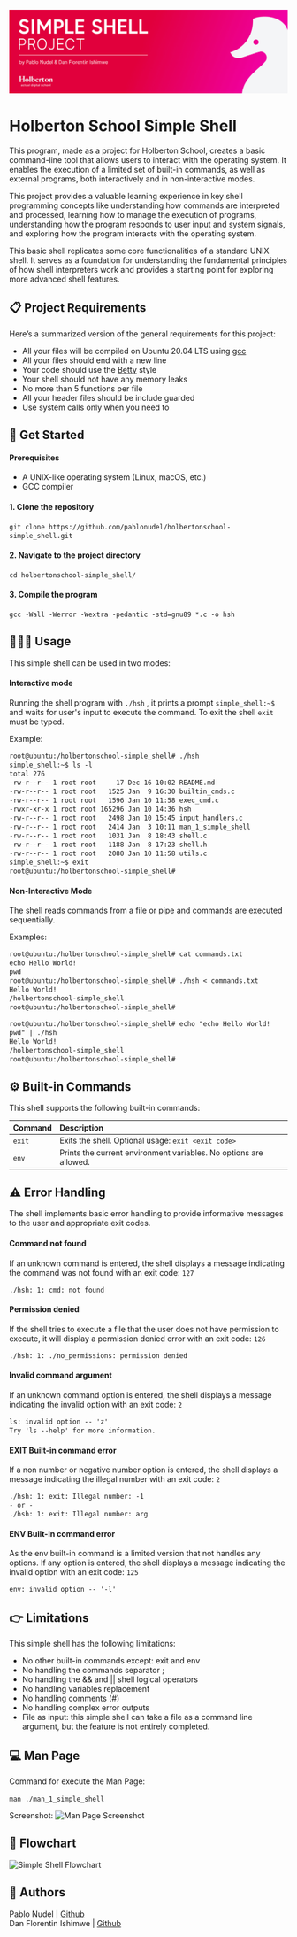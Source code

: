 
![Header](https://raw.githubusercontent.com/pablonudel/holbertonschool-simple_shell/refs/heads/pablonudel/readme_header.jpg)

# Holberton School Simple Shell

This program, made as a project for Holberton School, creates a basic command-line tool that allows users to interact with the operating system. It enables the execution of a limited set of built-in commands, as well as external programs, both interactively and in non-interactive modes.

This project provides a valuable learning experience in key shell programming concepts like understanding how commands are interpreted and processed, learning how to manage the execution of programs, understanding how the program responds to user input and system signals, and exploring how the program interacts with the operating system.

This basic shell replicates some core functionalities of a standard UNIX shell. It serves as a foundation for understanding the fundamental principles of how shell interpreters work and provides a starting point for exploring more advanced shell features.


## 📋 Project Requirements

Here’s a summarized version of the general requirements for this project:

- All your files will be compiled on Ubuntu 20.04 LTS using [gcc](https://gcc.gnu.org/install/)
- All your files should end with a new line
- Your code should use the [Betty](https://github.com/hs-hq/Betty) style
- Your shell should not have any memory leaks
- No more than 5 functions per file
- All your header files should be include guarded
- Use system calls only when you need to
## 🚀 Get Started

#### Prerequisites
- A UNIX-like operating system (Linux, macOS, etc.)
- GCC compiler

#### 1. Clone the repository
```
git clone https://github.com/pablonudel/holbertonschool-simple_shell.git
```

#### 2. Navigate to the project directory
```
cd holbertonschool-simple_shell/
```

#### 3. Compile the program
```
gcc -Wall -Werror -Wextra -pedantic -std=gnu89 *.c -o hsh
```


## 👨🏽‍💻 Usage

This simple shell can be used in two modes:

#### Interactive mode
Running the shell program with `./hsh` , it prints a prompt `simple_shell:~$` and waits for user's input to execute the command. To exit the shell `exit` must be typed.

Example:
```
root@ubuntu:/holbertonschool-simple_shell# ./hsh
simple_shell:~$ ls -l
total 276
-rw-r--r-- 1 root root     17 Dec 16 10:02 README.md
-rw-r--r-- 1 root root   1525 Jan  9 16:30 builtin_cmds.c
-rw-r--r-- 1 root root   1596 Jan 10 11:58 exec_cmd.c
-rwxr-xr-x 1 root root 165296 Jan 10 14:36 hsh
-rw-r--r-- 1 root root   2498 Jan 10 15:45 input_handlers.c
-rw-r--r-- 1 root root   2414 Jan  3 10:11 man_1_simple_shell
-rw-r--r-- 1 root root   1031 Jan  8 18:43 shell.c
-rw-r--r-- 1 root root   1188 Jan  8 17:23 shell.h
-rw-r--r-- 1 root root   2080 Jan 10 11:58 utils.c
simple_shell:~$ exit
root@ubuntu:/holbertonschool-simple_shell#
```

#### Non-Interactive Mode
The shell reads commands from a file or pipe and commands are executed sequentially.

Examples:
```
root@ubuntu:/holbertonschool-simple_shell# cat commands.txt
echo Hello World!
pwd
root@ubuntu:/holbertonschool-simple_shell# ./hsh < commands.txt
Hello World!
/holbertonschool-simple_shell
root@ubuntu:/holbertonschool-simple_shell#
```
```
root@ubuntu:/holbertonschool-simple_shell# echo "echo Hello World!
pwd" | ./hsh
Hello World!
/holbertonschool-simple_shell
root@ubuntu:/holbertonschool-simple_shell#
```
## ⚙️ Built-in Commands

This shell supports the following built-in commands:

| Command | Description                |
| :-------- | :------------------------- |
| `exit` | Exits the shell. Optional usage: `exit <exit code>` |
| `env` | Prints the current environment variables. No options are allowed.|

## ⚠️ Error Handling

The shell implements basic error handling to provide informative messages to the user and appropriate exit codes.

#### Command not found
If an unknown command is entered, the shell displays a message indicating the command was not found with an exit code: `127`

```
./hsh: 1: cmd: not found
```
#### Permission denied
If the shell tries to execute a file that the user does not have permission to execute, it will display a permission denied error with an exit code: `126`

```
./hsh: 1: ./no_permissions: permission denied
```
#### Invalid command argument
If an unknown command option is entered, the shell displays a message indicating the invalid option with an exit code: `2`
```
ls: invalid option -- 'z'
Try 'ls --help' for more information.
```
#### EXIT Built-in command error
If a non number or negative number option is entered, the shell displays a message indicating the illegal number with an exit code: `2`
```
./hsh: 1: exit: Illegal number: -1
- or -
./hsh: 1: exit: Illegal number: arg
```
#### ENV Built-in command error
As the env built-in command is a limited version that not handles any options. If any option is entered, the shell displays a message indicating the invalid option with an exit code: `125`
```
env: invalid option -- '-l'
```

## 👉 Limitations
This simple shell has the following limitations:

- No other built-in commands except: exit and env
- No handling the commands separator ;
- No handling the && and || shell logical operators
- No handling variables replacement
- No handling comments (#)
- No handling complex error outputs
- File as input: this simple shell can take a file as a command line argument, but the feature is not entirely completed.
## 💻 Man Page

Command for execute the Man Page: 

```man ./man_1_simple_shell```

Screenshot:
![Man Page Screenshot](https://raw.githubusercontent.com/pablonudel/holbertonschool-simple_shell/refs/heads/pablonudel/man_page_screenshot.jpg)
## 🔁 Flowchart
![Simple Shell Flowchart](https://raw.githubusercontent.com/pablonudel/holbertonschool-simple_shell/refs/heads/pablonudel/simple_shell-flowchart.jpeg)
## 👥 Authors

Pablo Nudel | [Github](https://github.com/pablonudel)  
Dan Florentin Ishimwe | [Github](https://github.com/danish872)
